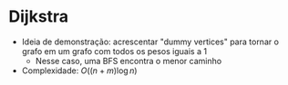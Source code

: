 # Dijkstra 

* Ideia de demonstração: acrescentar "dummy vertices" para tornar o grafo em um grafo com todos os pesos iguais a 1
  - Nesse caso, uma BFS encontra o menor caminho
* Complexidade: $O((n + m)\log n)$
 
